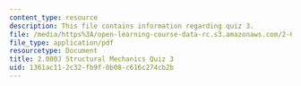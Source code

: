 ```yaml
---
content_type: resource
description: This file contains information regarding quiz 3.
file: /media/https%3A/open-learning-course-data-rc.s3.amazonaws.com/2-080j-structural-mechanics-fall-2013/1361ac112c32fb9f0b08c616c274cb2b_MIT2_080JF13_Quiz_3.pdf
file_type: application/pdf
resourcetype: Document
title: 2.080J Structural Mechanics Quiz 3
uid: 1361ac11-2c32-fb9f-0b08-c616c274cb2b
---
```

